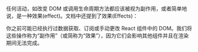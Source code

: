 任何活动，如改变 DOM 或调用生命周期方法都应该被视为副作用，或者简单地说，是一种效果(effect)。文档中还提到了效果(Effects)：

你之前可能已经执行过数据获取、订阅或手动更改 React 组件中的 DOM。我们将这些操作称为“副作用”（或简称为“效果”），因为它们会影响其他组件并且在渲染期间无法完成。
